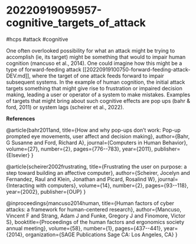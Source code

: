 # 20220919095957-cognitive_targets_of_attack
#hcps #attack #cognitive

One often overlooked possibility for what an attack might be trying to accomplish (ie, its
target) might be something that would to impair human cognition (mancuso et al., 2014).
One could imagine how this might be a type of forward-feeding attack
[[20220919100750-forward-feeding-attack-DEV.md]], where the target of one attack feeds
forward to impair subsequent systems. In the example of human cognition, the initial
attack targets something that might give rise to frustration or impaired decision making,
leading a user or operator of a system to make mistakes. Examples of targets that might
bring about such cognitive effects are pop ups (bahr & ford, 2011) or system lags
(scheirer et al., 2022).

**References**

@article{bahr2011and,
  title={How and why pop-ups don’t work: Pop-up prompted eye movements, user affect and decision making},
  author={Bahr, G Susanne and Ford, Richard A},
  journal={Computers in Human Behavior},
  volume={27},
  number={2},
  pages={776--783},
  year={2011},
  publisher={Elsevier}
}

@article{scheirer2002frustrating,
  title={Frustrating the user on purpose: a step toward building an affective computer},
  author={Scheirer, Jocelyn and Fernandez, Raul and Klein, Jonathan and Picard, Rosalind W},
  journal={Interacting with computers},
  volume={14},
  number={2},
  pages={93--118},
  year={2002},
  publisher={OUP}
}

@inproceedings{mancuso2014human,
  title={Human factors of cyber attacks: a framework for human-centered research},
  author={Mancuso, Vincent F and Strang, Adam J and Funke, Gregory J and Finomore, Victor S},
  booktitle={Proceedings of the human factors and ergonomics society annual meeting},
  volume={58},
  number={1},
  pages={437--441},
  year={2014},
  organization={SAGE Publications Sage CA: Los Angeles, CA}
}


